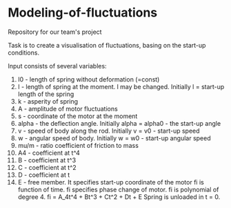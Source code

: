 # Modeling-of-fluctuations
Repository for our team's project

Task is to create a visualisation of fluctuations, basing on the start-up conditions.

Input consists of several variables: 
1) l0 - length of spring without deformation (=const)
2) l - length of spring at the moment. l may be changed. Initially l = start-up length of the spring
3) k - asperity of spring
4) A - amplitude of motor fluctuations
5) s - coordinate of the motor at the moment
6) alpha - the deflection angle. Initially alpha = alpha0 - the start-up angle
7) v - speed of body along the rod. Initially v = v0 - start-up speed
8) w - angular speed of body. Initially w = w0 - start-up angular speed
9) mu/m - ratio coefficient of friction to mass
10) A4 - coefficient at t^4
11) B - coefficient at t^3
12) C - coefficient at t^2
13) D - coefficient at t
14) E - free member. It specifies start-up coordinate of the motor
fi is function of time. fi specifies phase change of motor. fi is polynomial of degree 4. fi = A_4t^4 + Bt^3 + Ct^2 + Dt + E 
Spring is unloaded in t = 0.